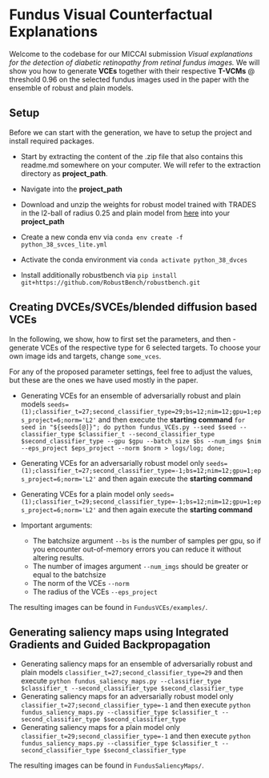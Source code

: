 # **Fundus Visual Counterfactual Explanations**

Welcome to the codebase for our MICCAI submission *Visual explanations for the detection of diabetic retinopathy from retinal fundus images.* We will show you how to generate **VCEs** together with their respective **T-VCMs** @ threshold 0.96 on the selected fundus images used in the paper with the ensemble of robust and plain models. 

## Setup

Before we can start with the generation, we have to setup the project and install required packages.

* Start by extracting the content of the .zip file that also contains this readme.md somewhere on your computer. We will refer to the extraction directory as **project_path**.
* Navigate into the  **project_path**

* Download and unzip the weights for robust model trained with TRADES in the l2-ball of radius 0.25 and plain model from [here](https://www.dropbox.com/s/b6oyf4yzfohml0c/FundusModels.zip) into your **project_path**

* Create a new conda env via `conda env create -f python_38_svces_lite.yml`
* Activate the conda environment via `conda activate python_38_dvces`
* Install additionally robustbench via `pip install git+https://github.com/RobustBench/robustbench.git`

## Creating  DVCEs/SVCEs/blended diffusion based VCEs

In the following, we show, how to first set the parameters, and then - generate VCEs of the respective type for 6 selected targets. To choose your own image ids and targets, change `some_vces`.

For any of the proposed parameter settings, feel free to adjust the values, but these are the ones we have used mostly in the paper.

* Generating VCEs for an ensemble of adversarially robust and plain models 
  `seeds=(1);classifier_t=27;second_classifier_type=29;bs=12;nim=12;gpu=1;eps_project=6;norm='L2'`
  and then execute the **starting command**
  `for seed in "${seeds[@]}"; do python fundus_VCEs.py --seed $seed --classifier_type $classifier_t --second_classifier_type $second_classifier_type --gpu $gpu --batch_size $bs --num_imgs $nim --eps_project $eps_project --norm $norm > logs/log; done;` 
* Generating VCEs for an adversarially robust model only 
  `seeds=(1);classifier_t=27;second_classifier_type=-1;bs=12;nim=12;gpu=1;eps_project=6;norm='L2'`
  and then again execute the **starting command**
* Generating VCEs for a plain model only 
  `seeds=(1);classifier_t=29;second_classifier_type=-1;bs=12;nim=12;gpu=1;eps_project=6;norm='L2'`
  and then again execute the **starting command** 

* Important arguments:
    - The batchsize argument `--bs` is the number of samples per gpu, so if you encounter out-of-memory errors you can reduce it without altering results.
    - The number of images argument `--num_imgs` should be greater or equal to the batchsize
    - The norm of the VCEs `--norm`
    - The radius of the VCEs `--eps_project`
    
The resulting images can be found in `FundusVCEs/examples/`.

## Generating saliency maps using Integrated Gradients and Guided Backpropagation

* Generating saliency maps for an ensemble of adversarially robust and plain models
  `classifier_t=27;second_classifier_type=29`
  and then execute
  `python fundus_saliency_maps.py --classifier_type $classifier_t --second_classifier_type $second_classifier_type` 
* Generating saliency maps for an adversarially robust model only
  `classifier_t=27;second_classifier_type=-1`
  and then execute
  `python fundus_saliency_maps.py --classifier_type $classifier_t --second_classifier_type $second_classifier_type`
* Generating saliency maps for a plain model only
  `classifier_t=29;second_classifier_type=-1`
  and then execute
  `python fundus_saliency_maps.py --classifier_type $classifier_t --second_classifier_type $second_classifier_type`
  
The resulting images can be found in `FundusSaliencyMaps/`.